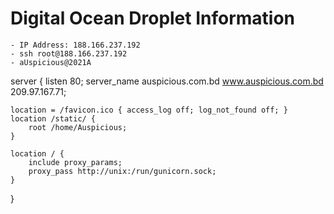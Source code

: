 
# Digital Ocean Droplet Information

    - IP Address: 188.166.237.192
    - ssh root@188.166.237.192
    - aUspicious@2021A


server {
    listen 80;
    server_name auspicious.com.bd www.auspicious.com.bd 209.97.167.71;

    location = /favicon.ico { access_log off; log_not_found off; }
    location /static/ {
        root /home/Auspicious;
    }

    location / {
        include proxy_params;
        proxy_pass http://unix:/run/gunicorn.sock;
    }
}